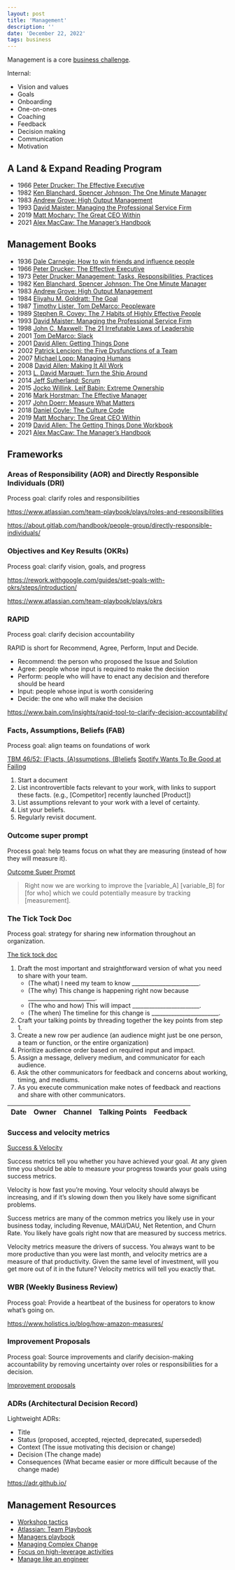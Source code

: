 ```yaml
---
layout: post
title: 'Management'
description: ''
date: 'December 22, 2022'
tags: business
---
```


Management is a core [business challenge](/business-challenges/).

Internal:

- Vision and values
- Goals
- Onboarding
- One-on-ones
- Coaching
- Feedback
- Decision making
- Communication
- Motivation


## A Land & Expand Reading Program
- 1966 [Peter Drucker: The Effective Executive](https://www.harpercollins.com/products/the-effective-executive-peter-f-drucker?variant=32207495856162)
- 1982 [Ken Blanchard, Spencer Johnson: The One Minute Manager](https://www.kenblanchard.com/Store/The-New-One-Minute-Manager)
- 1983 [Andrew Grove: High Output Management](https://about.gitlab.com/handbook/leadership/high-output-management/)
- 1993 [David Maister: Managing the Professional Service Firm](https://davidmaister.com/books/mtpsf/)
- 2019 [Matt Mochary: The Great CEO Within](https://mocharymethod.org/the-great-ceo-within/)
- 2021 [Alex MacCaw: The Manager’s Handbook](https://themanagershandbook.com/)

## Management Books

- 1936 [Dale Carnegie: How to win friends and influence people](https://fs.blog/how-to-win-friends-and-influence-people/)
- 1966 [Peter Drucker: The Effective Executive](https://www.harpercollins.com/products/the-effective-executive-peter-f-drucker?variant=32207495856162)
- 1973 [Peter Drucker: Management: Tasks, Responsibilities, Practices](https://www.academia.edu/7194379/Management_Tasks_Responsibilitiesit_Peter_Drucker_)
- 1982 [Ken Blanchard, Spencer Johnson: The One Minute Manager](https://www.kenblanchard.com/Store/The-New-One-Minute-Manager)
- 1983 [Andrew Grove: High Output Management](https://about.gitlab.com/handbook/leadership/high-output-management/)
- 1984 [Eliyahu M. Goldratt: The Goal](https://jamesclear.com/book-summaries/the-goal)
- 1987 [Timothy Lister, Tom DeMarco: Peopleware](https://www.oreilly.com/library/view/peopleware-productive-projects/9780133440706/)
- 1989 [Stephen R. Covey: The 7 Habits of Highly Effective People](https://www.franklincovey.com/the-7-habits/)
- 1993 [David Maister: Managing the Professional Service Firm](https://davidmaister.com/books/mtpsf/)
- 1998 [John C. Maxwell: The 21 Irrefutable Laws of Leadership](https://store.maxwellleadership.com/The-21-Irrefutable-Laws-of-Leadership-25th-Anniversary-Edition-Hardcover_p_3038.html)
- 2001 [Tom DeMarco: Slack](https://www.penguinrandomhouse.com/books/39276/slack-by-tom-demarco/)
- 2001 [David Allen: Getting Things Done](https://gettingthingsdone.com/)
- 2002 [Patrick Lencioni: the Five Dysfunctions of a Team](https://www.tablegroup.com/product/dysfunctions/)
- 2007 [Michael Lopp: Managing Humans](https://link.springer.com/book/10.1007/978-1-4842-7116-2)
- 2008 [David Allen: Making It All Work](https://www.samuelthomasdavies.com/book-summaries/business/making-it-all-work/)
- 2013 [L. David Marquet: Turn the Ship Around](https://davidmarquet.com/turn-the-ship-around-book/)
- 2014 [Jeff Sutherland: Scrum](https://www.scruminc.com/new-scrum-the-book/)
- 2015 [Jocko Willink, Leif Babin: Extreme Ownership](https://us.macmillan.com/books/9781250183866/extremeownership)
- 2016 [Mark Horstman: The Effective Manager](https://www.oreilly.com/library/view/the-effective-manager/9781119244608/)
- 2017 [John Doerr: Measure What Matters](https://www.whatmatters.com/the-book)
- 2018 [Daniel Coyle: The Culture Code](https://danielcoyle.com/the-culture-code/)
- 2019 [Matt Mochary: The Great CEO Within](https://mocharymethod.org/the-great-ceo-within/)
- 2019 [David Allen: The Getting Things Done Workbook](https://gettingthingsdone.com/books/)
- 2021 [Alex MacCaw: The Manager’s Handbook](https://themanagershandbook.com/)

## Frameworks

### Areas of Responsibility (AOR) and Directly Responsible Individuals (DRI)

Process goal: clarify roles and responsibilities

https://www.atlassian.com/team-playbook/plays/roles-and-responsibilities

https://about.gitlab.com/handbook/people-group/directly-responsible-individuals/

### Objectives and Key Results (OKRs)

Process goal: clarify vision, goals, and progress

https://rework.withgoogle.com/guides/set-goals-with-okrs/steps/introduction/

https://www.atlassian.com/team-playbook/plays/okrs

### RAPID

Process goal: clarify decision accountability

RAPID is short for Recommend, Agree, Perform, Input and Decide.

- Recommend: the person who proposed the Issue and Solution
- Agree: people whose input is required to make the decision
- Perform: people who will have to enact any decision and therefore should be heard
- Input: people whose input is worth considering
- Decide: the one who will make the decision

https://www.bain.com/insights/rapid-tool-to-clarify-decision-accountability/

### Facts, Assumptions, Beliefs (FAB)

Process goal: align teams on foundations of work

[TBM 46/52: (F)acts, (A)ssumptions, (B)eliefs](https://cutlefish.substack.com/p/tbm-4652-facts-assumptions-beliefs)
[Spotify Wants To Be Good at Failing](https://www.infoq.com/news/2016/07/spotify-good-at-failing/)

1. Start a document
2. List incontrovertible facts relevant to your work, with links to support these facts. (e.g., [Competitor] recently launched [Product])
3. List assumptions relevant to your work with a level of certainty.
4. List your beliefs.
5. Regularly revisit document.

### Outcome super prompt

Process goal: help teams focus on what they are measuring (instead of how they will measure it).

[Outcome Super Prompt](https://cutlefish.substack.com/p/tbm-4252-outcome-super-prompt)

> Right now we are working to improve the [variable_A] [variable_B] for [for who] which we could potentially measure by tracking [measurement].

### The Tick Tock Doc

Process goal: strategy for sharing new information throughout an organization.

[The tick tock doc](https://larahogan.me/blog/the-art-of-the-tick-tock-doc/)

1. Draft the most important and straightforward version of what you need to share with your team.
    - (The what) I need my team to know  ________________________.
    - (The why) This change is happening right now because  ________________________.
    - (The who and how) This will impact ________________________.
    - (The when) The timeline for this change is ________________________.
2. Craft your talking points by threading together the key points from step 1.
3. Create a new row per audience (an audience might just be one person, a team or function, or the entire organization)
4. Prioritize audience order based on required input and impact.
5. Assign a message, delivery medium, and communicator for each audience.
6. Ask the other communicators for feedback and concerns about working, timing, and mediums.
7. As you execute communication make notes of feedback and reactions and share with other communicators.

| Date | Owner | Channel | Talking Points | Feedback |
|------|-------|---------|----------------|----------|

### Success and velocity metrics

[Success & Velocity](https://breakingpoint.substack.com/p/success-and-velocity)

Success metrics tell you whether you have achieved your goal. At any given time you should be able to measure your progress towards your goals using success metrics.

Velocity is how fast you’re moving. Your velocity should always be increasing, and if it’s slowing down then you likely have some significant problems.

Success metrics are many of the common metrics you likely use in your business today, including Revenue, MAU/DAU, Net Retention, and Churn Rate. You likely have goals right now that are measured by success metrics.

Velocity metrics measure the drivers of success. You always want to be more productive than you were last month, and velocity metrics are a measure of that productivity. Given the same level of investment, will you get more out of it in the future? Velocity metrics will tell you exactly that.

### WBR (Weekly Business Review)

Process goal: Provide a heartbeat of the business for operators to know what’s going on.

https://www.holistics.io/blog/how-amazon-measures/

### Improvement Proposals

Process goal: Source improvements and clarify decision-making accountability by removing uncertainty over roles or responsibilities for a decision.

[Improvement proposals](/improvement-proposals)

### ADRs (Architectural Decision Record)

Lightweight ADRs:
- Title
- Status (proposed, accepted, rejected, deprecated, superseded)
- Context (The issue motivating this decision or change)
- Decision (The change made)
- Consequences (What became easier or more difficult because of the change made)

https://adr.github.io/

## Management Resources

- [Workshop tactics](https://www.workshoptactics.com/pages/tactics)
- [Atlassian: Team Playbook](https://www.atlassian.com/team-playbook)
- [Managers playbook](https://github.com/ksindi/managers-playbook)
- [Managing Complex Change](https://addyosmani.com/blog/managing-complex-change/)
- [Focus on high-leverage activities](https://addyosmani.com/blog/high-leverage-activites/)
- [Manage like an engineer](https://ben.balter.com/2023/01/10/manage-like-an-engineer/)
